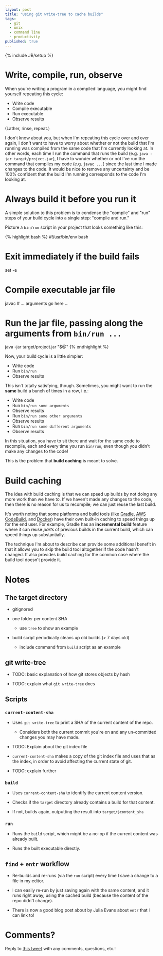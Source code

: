 ```yaml
---
layout: post
title: "Using git write-tree to cache builds"
tags:
  - git
  - unix
  - command line
  - productivity
published: true
---
```


{% include JB/setup %}

# Write, compile, run, observe

When you're writing a program in a compiled language, you might find yourself
repeating this cycle:

* Write code
* Compile executable
* Run executable
* Observe results

(Lather, rinse, repeat.)

I don't know about you, but when I'm repeating this cycle over and over again, I
don't want to have to worry about whether or not the build that I'm running was
compiled from the same code that I'm currently looking at. In other words, each
time I run the command that runs the build (e.g.  `java -jar
target/project.jar`), I have to wonder whether or not I've run the command that
compiles my code (e.g.  `javac ...`) since the last time I made changes to the
code. It would be nice to remove any uncertainty and be 100% confident that the
build I'm running corresponds to the code I'm looking at.

# Always build it before you run it

A simple solution to this problem is to condense the "compile" and "run" steps
of your build cycle into a single step: "compile and run."

Picture a `bin/run` script in your project that looks something like this:

{% highlight bash %}
#!/usr/bin/env bash

# Exit immediately if the build fails
set -e

# Compile executable jar file
javac # ... arguments go here ...

# Run the jar file, passing along the arguments from `bin/run ...`
java -jar target/project.jar "$@"
{% endhighlight %}

Now, your build cycle is a little simpler:

* Write code
* Run `bin/run`
* Observe results

This isn't totally satisfying, though. Sometimes, you might want to run the
**same** build a bunch of times in a row, i.e.:

* Write code
* Run `bin/run some arguments`
* Observe results
* Run `bin/run some other arguments`
* Observe results
* Run `bin/run some different arguments`
* Observe results

In this situation, you have to sit there and wait for the same code to
recompile, each and every time you run `bin/run`, even though you didn't make
any changes to the code!

This is the problem that **build caching** is meant to solve.

# Build caching

The idea with build caching is that we can speed up builds by not doing any more
work than we have to. If we haven't made any changes to the code, then there is
no reason for us to recompile; we can just reuse the last build.

It's worth noting that some platforms and build tools (like
[Gradle][gradle-bc], [AWS CodeBuild][codebuild-bc], and [Docker][docker-bc])
have their own built-in caching to speed things up for the end user. For
example, Gradle has an **incremental build** feature where it can reuse _parts_
of previous builds in the current build, which can speed things up
substantially.

The technique I'm about to describe can provide some additional benefit in that
it allows you to skip the build tool altogether if the code hasn't changed. It
also provides build caching for the common case where the build tool doesn't
provide it.

# Notes

## The target directory

* gitignored

* one folder per content SHA
  * use `tree` to show an example

* build script periodically cleans up old builds (> 7 days old)
  * include command from `build` script as an example

## git write-tree

* TODO: basic explanation of how git stores objects by hash

* TODO: explain what `git write-tree` does

## Scripts

### `current-content-sha`

* Uses `git write-tree` to print a SHA of the current content of the repo.
  * Considers both the current commit you're on and any un-committed changes you
    may have made.

* TODO: Explain about the git index file

* `current-content-sha` makes a copy of the git index file and uses that as the
  index, in order to avoid affecting the current state of git.

* TODO: explain further

### `build`

* Uses `current-content-sha` to identify the current content version.

* Checks if the `target` directory already contains a build for that content.

* If not, builds again, outputting the result into `target/$content_sha`

### `run`

* Runs the `build` script, which might be a no-op if the current content was
  already built.

* Runs the built executable directly.

## `find` + `entr` workflow

* Re-builds and re-runs (via the `run` script) every time I save a change to a
  file in my editor.

* I can easily re-run by just saving again with the same content, and it runs
  right away, using the cached build (because the content of the repo didn't
  change).

* There is now a good blog post about by Julia Evans about `entr` that I can
  link to!

# Comments?

Reply to [this tweet][tweet] with any comments, questions, etc.!

[tweet]: https://twitter.com/dave_yarwood/status/FIXME

[gradle-bc]: https://guides.gradle.org/using-build-cache/
[codebuild-bc]: https://docs.aws.amazon.com/codebuild/latest/userguide/build-caching.html
[docker-bc]: https://pythonspeed.com/articles/docker-caching-model/
